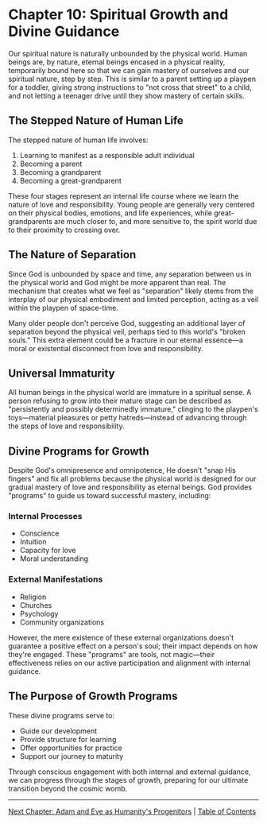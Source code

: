 # Chapter 10: Spiritual Growth and Divine Guidance

Our spiritual nature is naturally unbounded by the physical world. Human beings are, by nature, eternal beings encased in a physical reality, temporarily bound here so that we can gain mastery of ourselves and our spiritual nature, step by step. This is similar to a parent setting up a playpen for a toddler, giving strong instructions to "not cross that street" to a child, and not letting a teenager drive until they show mastery of certain skills.

## The Stepped Nature of Human Life

The stepped nature of human life involves:
1. Learning to manifest as a responsible adult individual
2. Becoming a parent
3. Becoming a grandparent
4. Becoming a great-grandparent

These four stages represent an internal life course where we learn the nature of love and responsibility. Young people are generally very centered on their physical bodies, emotions, and life experiences, while great-grandparents are much closer to, and more sensitive to, the spirit world due to their proximity to crossing over.

## The Nature of Separation

Since God is unbounded by space and time, any separation between us in the physical world and God might be more apparent than real. The mechanism that creates what we feel as "separation" likely stems from the interplay of our physical embodiment and limited perception, acting as a veil within the playpen of space-time.

Many older people don't perceive God, suggesting an additional layer of separation beyond the physical veil, perhaps tied to this world's "broken souls." This extra element could be a fracture in our eternal essence—a moral or existential disconnect from love and responsibility.

## Universal Immaturity

All human beings in the physical world are immature in a spiritual sense. A person refusing to grow into their mature stage can be described as "persistently and possibly determinedly immature," clinging to the playpen's toys—material pleasures or petty hatreds—instead of advancing through the steps of love and responsibility.

## Divine Programs for Growth

Despite God's omnipresence and omnipotence, He doesn't "snap His fingers" and fix all problems because the physical world is designed for our gradual mastery of love and responsibility as eternal beings. God provides "programs" to guide us toward successful mastery, including:

### Internal Processes
- Conscience
- Intuition
- Capacity for love
- Moral understanding

### External Manifestations
- Religion
- Churches
- Psychology
- Community organizations

However, the mere existence of these external organizations doesn't guarantee a positive effect on a person's soul; their impact depends on how they're engaged. These "programs" are tools, not magic—their effectiveness relies on our active participation and alignment with internal guidance.

## The Purpose of Growth Programs

These divine programs serve to:
- Guide our development
- Provide structure for learning
- Offer opportunities for practice
- Support our journey to maturity

Through conscious engagement with both internal and external guidance, we can progress through the stages of growth, preparing for our ultimate transition beyond the cosmic womb.

---
[Next Chapter: Adam and Eve as Humanity's Progenitors](chapter11.md) | [Table of Contents](../table_of_contents.md) 